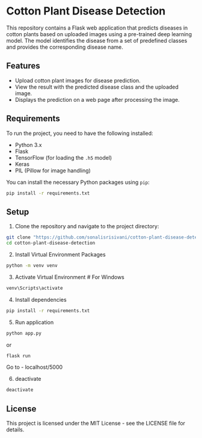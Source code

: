 # Cotton Plant Disease Detection

This repository contains a Flask web application that predicts diseases in cotton plants based on uploaded images using a pre-trained deep learning model. The model identifies the disease from a set of predefined classes and provides the corresponding disease name.

## Features

- Upload cotton plant images for disease prediction.
- View the result with the predicted disease class and the uploaded image.
- Displays the prediction on a web page after processing the image.

## Requirements

To run the project, you need to have the following installed:

- Python 3.x
- Flask
- TensorFlow (for loading the `.h5` model)
- Keras
- PIL (Pillow for image handling)

You can install the necessary Python packages using `pip`:

```bash
pip install -r requirements.txt
```

## Setup

1. Clone the repository and navigate to the project directory:
```bash
git clone "https://github.com/sonalisrisivani/cotton-plant-disease-detection"
cd cotton-plant-disease-detection
```

2. Install Virtual Environment Packages
```bash
python -m venv venv 
```

3. Activate Virtual Environment # For Windows
```bash
venv\Scripts\activate
```

4. Install dependencies 
```bash
pip install -r requirements.txt
```

5. Run application 
```bash
python app.py 
```
or
```bash
flask run 
```

Go to - localhost/5000

6. deactivate 
```bash
deactivate
```


## License
This project is licensed under the MIT License - see the LICENSE file for details.
